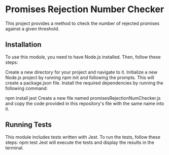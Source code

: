  # Promises Rejection Number Checker

This project provides a method to check the number of rejected promises against a given threshold.

## Installation
To use this module, you need to have Node.js installed. Then, follow these steps:

Create a new directory for your project and navigate to it.
Initialize a new Node.js project by running npm init and following the prompts. This will create a package.json file.
Install the required dependencies by running the following command:

npm install jest
Create a new file named promisesRejectionNumChecker.js and copy the code provided in this repository's file with the same name into it.


## Running Tests
This module includes tests written with Jest. To run the tests, follow these steps:
npm test
Jest will execute the tests and display the results in the terminal.
